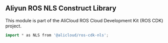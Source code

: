 ## Aliyun ROS NLS Construct Library

This module is part of the AliCloud ROS Cloud Development Kit (ROS CDK) project.

```go
import * as NLS from '@alicloud/ros-cdk-nls';
```

